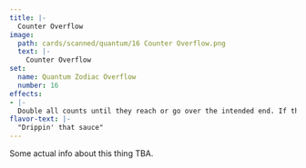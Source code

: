 ```yaml
---
title: |-
  Counter Overflow
image: 
  path: cards/scanned/quantum/16 Counter Overflow.png
  text: |-
    Counter Overflow
set:
  name: Quantum Zodiac Overflow
  number: 16
effects: 
- |-
  Double all counts until they reach or go over the intended end. If they went over discard them without activating their effect.
flavor-text: |-
  "Drippin' that sauce"
---
```

Some actual info about this thing TBA.
